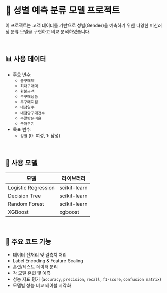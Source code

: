 # 🧠 성별 예측 분류 모델 프로젝트

이 프로젝트는 고객 데이터를 기반으로 성별(Gender)을 예측하기 위한 다양한 머신러닝 분류 모델을 구현하고 비교 분석하였습니다.

<br/>

## 📊 사용 데이터

- 주요 변수:
  - `총구매액`
  - `최대구매액`
  - `환불금액`
  - `주구매상품`
  - `주구매지점`
  - `내점일수`
  - `내점당구매건수`
  - `주말방문비율`
  - `구매주기`
- 목표 변수:
  - `성별` (0: 여성, 1: 남성)

<br/>

## 🔧 사용 모델

| 모델 | 라이브러리 |
|------|------------|
| Logistic Regression | scikit-learn |
| Decision Tree | scikit-learn |
| Random Forest | scikit-learn |
| XGBoost | xgboost |

<br/>


## 🧪 주요 코드 기능

- 데이터 전처리 및 결측치 처리
- Label Encoding & Feature Scaling
- 훈련/테스트 데이터 분리
- 각 모델 훈련 및 예측
- 성능 지표 평가 (`accuracy`, `precision`, `recall`, `f1-score`, `confusion matrix`)
- 모델별 성능 비교 테이블 시각화

<br/>


